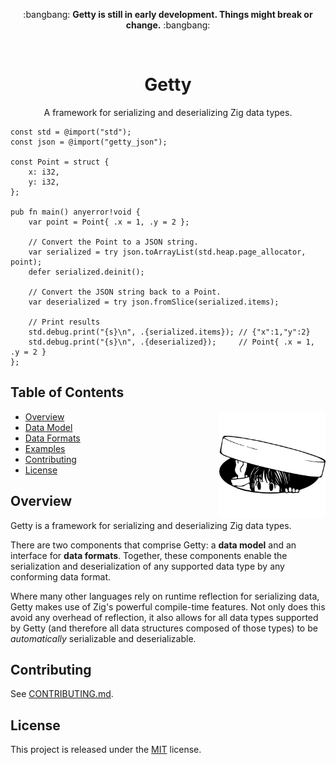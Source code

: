 <p align="center">
  <p align="center">:bangbang: <b>Getty is still in early development. Things might break or change.</b> :bangbang:</p>
  <br />
  <h1 align="center">Getty</h1>
  <p align="center">A framework for serializing and deserializing Zig data types.</p>
</p>

```zig
const std = @import("std");
const json = @import("getty_json");

const Point = struct {
    x: i32,
    y: i32,
};

pub fn main() anyerror!void {
    var point = Point{ .x = 1, .y = 2 };

    // Convert the Point to a JSON string.
    var serialized = try json.toArrayList(std.heap.page_allocator, point);
    defer serialized.deinit();

    // Convert the JSON string back to a Point.
    var deserialized = try json.fromSlice(serialized.items);

    // Print results
    std.debug.print("{s}\n", .{serialized.items}); // {"x":1,"y":2}
    std.debug.print("{s}\n", .{deserialized});     // Point{ .x = 1, .y = 2 }
};
```

## Table of Contents

<img align="right" width="170" src="https://github.com/getty-zig/logo/blob/main/getty-full-white.svg" />

- [Overview](#overview)
- [Data Model](#data-model)
- [Data Formats](#data-formats)
- [Examples](#examples)
- [Contributing](#contributing)
- [License](#license)

## Overview

Getty is a framework for serializing and deserializing Zig data types.

There are two components that comprise Getty: a **data model** and an interface for **data formats**. Together, these components enable the serialization and deserialization of any supported data type by any conforming data format.

Where many other languages rely on runtime reflection for serializing data, Getty makes use of Zig's powerful compile-time features. Not only does this avoid any overhead of reflection, it also allows for all data types supported by Getty (and therefore all data structures composed of those types) to be *automatically* serializable and deserializable.

<!-- ## Data Model -->

<!-- ## Data Formats -->

<!-- ## Examples -->

## Contributing

See [CONTRIBUTING.md](CONTRIBUTING.md).

## License

This project is released under the [MIT](LICENSE) license.
